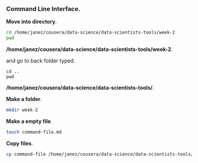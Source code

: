 ### Command Line Interface.
**Move into directory**.
```sh
cd /home/janez/cousera/data-science/data-scientists-tools/week-2
pwd
```
**/home/janez/cousera/data-science/data-scientists-tools/week-2**.

and go to back folder typed.
```
cd ..
pwd
```
**/home/janez/cousera/data-science/data-scientists-tools/**.

**Make a folder**.
``` sh
mkdir week-2
```
**Make a empty file**.
``` sh
touch command-file.md
```
**Copy files**.
``` sh
cp command-file /home/janez/cousera/data-science/data-scientists-tools/
```